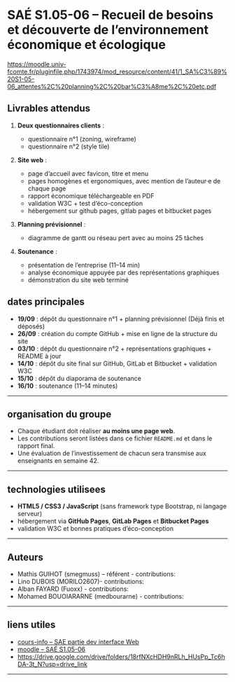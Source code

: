 # SAÉ S1.05-06 – Recueil de besoins et découverte de l’environnement économique et écologique

https://moodle.univ-fcomte.fr/pluginfile.php/1743974/mod_resource/content/41/1_SA%C3%89%20S1-05-06_attentes%2C%20planning%2C%20bar%C3%A8me%2C%20etc.pdf

## Livrables attendus
1. **Deux questionnaires clients** :  
   - questionnaire n°1 (zoning, wireframe)  
   - questionnaire n°2 (style tile)

2. **Site web** :  
   - page d’accueil avec favicon, titre et menu  
   - pages homogènes et ergonomiques, avec mention de l’auteur·e de chaque page  
   - rapport économique téléchargeable en PDF  
   - validation W3C + test d’éco-conception  
   - hébergement sur github pages, gitlab pages et bitbucket pages

3. **Planning prévisionnel** :  
   - diagramme de gantt ou réseau pert avec au moins 25 tâches

4. **Soutenance** :  
   - présentation de l’entreprise (11–14 min)  
   - analyse économique appuyée par des représentations graphiques  
   - démonstration du site web terminé  


## dates principales
- **19/09** : dépôt du questionnaire n°1 + planning prévisionnel  (Déjà finis et déposés)
- **26/09** : création du compte GitHub + mise en ligne de la structure du site  
- **03/10** : dépôt du questionnaire n°2 + représentations graphiques + README à jour  
- **14/10** : dépôt du site final sur GitHub, GitLab et Bitbucket + validation W3C  
- **15/10** : dépôt du diaporama de soutenance  
- **16/10** : soutenance (11–14 minutes)

---

## organisation du groupe
- Chaque étudiant doit réaliser **au moins une page web**.  
- Les contributions seront listées dans ce fichier `README.md` et dans le rapport final.  
- Une évaluation de l’investissement de chacun sera transmise aux enseignants en semaine 42.

---

## technologies utilisees
- **HTML5 / CSS3 / JavaScript** (sans framework type Bootstrap, ni langage serveur)  
- hébergement via **GitHub Pages**, **GitLab Pages** et **Bitbucket Pages**  
- validation W3C et bonnes pratiques d’éco-conception  


---

## Auteurs
- Mathis GUIHOT (smegmuss) – référent - contributions:
- Lino DUBOIS (MORILO2607)- contributions:
- Alban FAYARD (Fuoxx) - contributions:
- Mohamed BOUOIARARNE (medbourarne) - contributions: 

---

## liens utiles
- [cours-info – SAE partie dev interface Web](https://cours-info.iut-bm.univ-fcomte.fr/upload/perso/77/rs_S1_DIW/diw/sae_diw_livrables_github_v25_1.html)  
- [moodle – SAÉ S1.05-06](https://moodle.univ-fcomte.fr/course/view.php?id=20777#section-0)  
- https://drive.google.com/drive/folders/18rfNXcHDH9nRLh_HUsPp_Tc6hDA-3t_N?usp=drive_link

---
